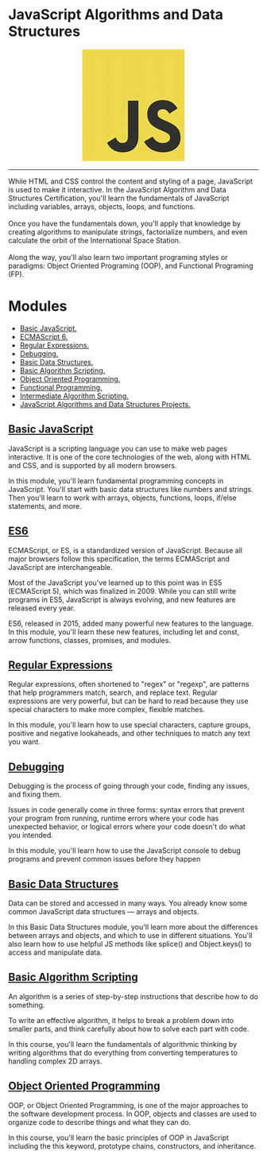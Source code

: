 # JavaScript Algorithms and Data Structures
<p align="center">
  <img src="https://github.com/modhtanmay/JavaScript-Algorithms-and-DataStructures/blob/master/Images/OIP.jpeg" />
</p>
<hr>
While HTML and CSS control the content and styling of a page, JavaScript is used to make it interactive. In the JavaScript Algorithm and Data Structures Certification, you'll learn the fundamentals of JavaScript including variables, arrays, objects, loops, and functions.
<br><br>
Once you have the fundamentals down, you'll apply that knowledge by creating algorithms to manipulate strings, factorialize numbers, and even calculate the orbit of the International Space Station.
<br><br>
Along the way, you'll also learn two important programing styles or paradigms: Object Oriented Programing (OOP), and Functional Programing (FP).

# Modules
* [Basic JavaScript.](https://github.com/modhtanmay/JavaScript-Algorithms-and-DataStructures/tree/master/01.%20Basic%20Javascript)
* [ECMAScript 6.](https://github.com/modhtanmay/JavaScript-Algorithms-and-DataStructures/tree/master/02.%20ES6)
* [Regular Expressions.](https://github.com/modhtanmay/JavaScript-Algorithms-and-DataStructures/tree/master/03.%20Regular%20Expressions)
* [Debugging.](https://github.com/modhtanmay/JavaScript-Algorithms-and-DataStructures/tree/master/04.%20Debugging)
* [Basic Data Structures.](https://github.com/modhtanmay/JavaScript-Algorithms-and-DataStructures/tree/master/05.%20Basic%20Data%20Structures)
* [Basic Algorithm Scripting.](https://github.com/modhtanmay/JavaScript-Algorithms-and-DataStructures/tree/master/06.%20Basic%20Algorithm%20Scripting)
* [Object Oriented Programming.](https://github.com/modhtanmay/JavaScript-Algorithms-and-DataStructures/tree/master/07.%20Object%20Oriented%20Programming)
* [Functional Programming.](#)
* [Intermediate Algorithm Scripting.](#)
* [JavaScript Algorithms and Data Structures Projects.](#)

##  [Basic JavaScript](https://github.com/modhtanmay/JavaScript-Algorithms-and-DataStructures/tree/master/01.%20Basic%20Javascript)
JavaScript is a scripting language you can use to make web pages interactive. It is one of the core technologies of the web, along with HTML and CSS, and is supported by all modern browsers.

In this module, you'll learn fundamental programming concepts in JavaScript. You'll start with basic data structures like numbers and strings. Then you'll learn to work with arrays, objects, functions, loops, if/else statements, and more.

## [ES6](https://github.com/modhtanmay/JavaScript-Algorithms-and-DataStructures/tree/master/02.%20ES6)
ECMAScript, or ES, is a standardized version of JavaScript. Because all major browsers follow this specification, the terms ECMAScript and JavaScript are interchangeable.

Most of the JavaScript you've learned up to this point was in ES5 (ECMAScript 5), which was finalized in 2009. While you can still write programs in ES5, JavaScript is always evolving, and new features are released every year.

ES6, released in 2015, added many powerful new features to the language. In this module, you'll learn these new features, including let and const, arrow functions, classes, promises, and modules.

## [Regular Expressions](https://github.com/modhtanmay/JavaScript-Algorithms-and-DataStructures/tree/master/03.%20Regular%20Expressions)
Regular expressions, often shortened to "regex" or "regexp", are patterns that help programmers match, search, and replace text. Regular expressions are very powerful, but can be hard to read because they use special characters to make more complex, flexible matches.

In this module, you'll learn how to use special characters, capture groups, positive and negative lookaheads, and other techniques to match any text you want.

## [Debugging](https://github.com/modhtanmay/JavaScript-Algorithms-and-DataStructures/tree/master/04.%20Debugging)
Debugging is the process of going through your code, finding any issues, and fixing them.

Issues in code generally come in three forms: syntax errors that prevent your program from running, runtime errors where your code has unexpected behavior, or logical errors where your code doesn't do what you intended.

In this module, you'll learn how to use the JavaScript console to debug programs and prevent common issues before they happen

## [Basic Data Structures](https://github.com/modhtanmay/JavaScript-Algorithms-and-DataStructures/tree/master/05.%20Basic%20Data%20Structures)
Data can be stored and accessed in many ways. You already know some common JavaScript data structures — arrays and objects.

In this Basic Data Structures module, you'll learn more about the differences between arrays and objects, and which to use in different situations. You'll also learn how to use helpful JS methods like splice() and Object.keys() to access and manipulate data.

## [Basic Algorithm Scripting](https://github.com/modhtanmay/JavaScript-Algorithms-and-DataStructures/tree/master/06.%20Basic%20Algorithm%20Scripting)
An algorithm is a series of step-by-step instructions that describe how to do something.

To write an effective algorithm, it helps to break a problem down into smaller parts, and think carefully about how to solve each part with code.

In this course, you'll learn the fundamentals of algorithmic thinking by writing algorithms that do everything from converting temperatures to handling complex 2D arrays.

## [Object Oriented Programming](https://github.com/modhtanmay/JavaScript-Algorithms-and-DataStructures/tree/master/07.%20Object%20Oriented%20Programming)
OOP, or Object Oriented Programming, is one of the major approaches to the software development process. In OOP, objects and classes are used to organize code to describe things and what they can do.

In this course, you'll learn the basic principles of OOP in JavaScript including the this keyword, prototype chains, constructors, and inheritance.
